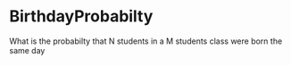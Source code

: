# BirthdayProbabilty
What is the probabilty that N students in a M students class were born the same day
